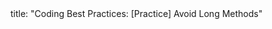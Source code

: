 <frontmatter>
title: "Coding Best Practices: [Practice] Avoid Long Methods"
</frontmatter>

<include src="index-body.md" boilerplate /> 